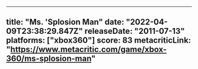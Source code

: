 
---
title: "Ms. 'Splosion Man"
date: "2022-04-09T23:38:29.847Z"
releaseDate: "2011-07-13"
platforms: ["xbox360"]
score: 83
metacriticLink: "https://www.metacritic.com/game/xbox-360/ms-splosion-man"
---
